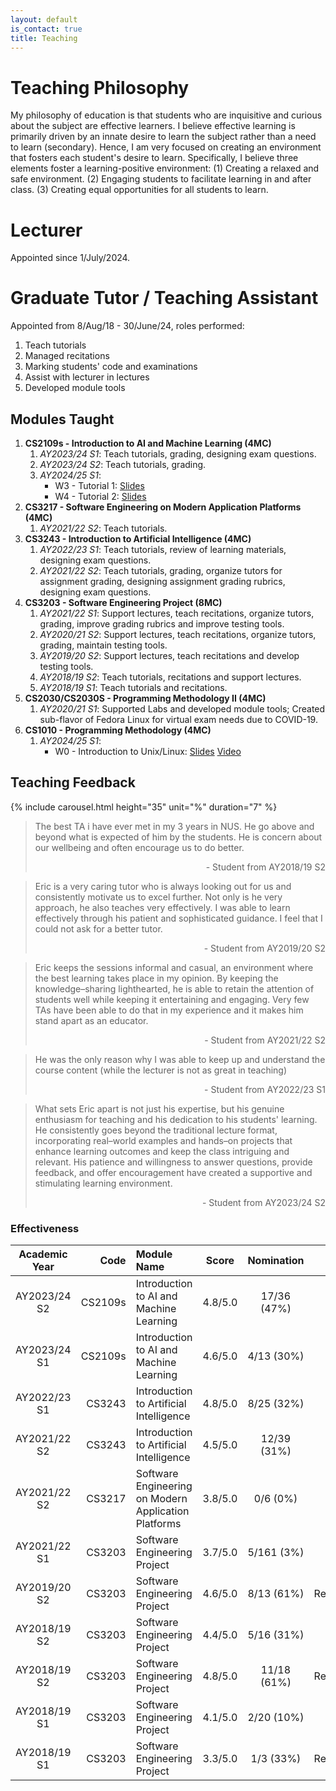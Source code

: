 ```yaml
---
layout: default
is_contact: true
title: Teaching
---
```


# Teaching Philosophy

My philosophy of education is that students who are inquisitive and curious about the subject are effective learners. I believe effective learning is primarily driven by an innate desire to learn the subject rather than a need to learn (secondary). Hence, I am very focused on creating an environment that fosters each student's desire to learn. Specifically, I believe three elements foster a learning-positive environment: (1) Creating a relaxed and safe environment. (2) Engaging students to facilitate learning in and after class. (3) Creating equal opportunities for all students to learn. 

# Lecturer

Appointed since 1/July/2024.

# Graduate Tutor / Teaching Assistant

Appointed from 8/Aug/18 - 30/June/24, roles performed:

1. Teach tutorials
2. Managed recitations
3. Marking students' code and examinations
4. Assist with lecturer in lectures
4. Developed module tools

## Modules Taught

<!-- 
        * W3 - Tutorial 1: [Slides](/teaching/AY2324S2/CS2109s/T01_Tutorial_Slides.pdf), [Notes](/teaching/AY2324S2/CS2109s/T01_Tutorial.pdf)
        * W4 - Tutorial 2: [Slides](/teaching/AY2324S2/CS2109s/T02_Tutorial_Slides.pdf), [Notes](/teaching/AY2324S2/CS2109s/T02_Tutorial.pdf)
        * W5 - Tutorial 3: [Slides](/teaching/AY2324S2/CS2109s/T03_Tutorial_Slides.pdf), [Notes](/teaching/AY2324S2/CS2109s/T03_Tutorial.pdf)
        * W6 - Tutorial 4: [Slides](/teaching/AY2324S2/CS2109s/T04_Tutorial_Slides.pdf), [Notes](/teaching/AY2324S2/CS2109s/T04_Tutorial.pdf)
        * W8 - Tutorial 5: [Slides](/teaching/AY2324S2/CS2109s/T05_Tutorial_Slides.pdf), [Notes](/teaching/AY2324S2/CS2109s/T05_Tutorial.pdf)
        * W9 - Tutorial 6: [Slides](/teaching/AY2324S2/CS2109s/T06_Tutorial_Slides.pdf), [Notes](/teaching/AY2324S2/CS2109s/T06_Tutorial.pdf)
        * W10 - Tutorial 7: [Slides](/teaching/AY2324S2/CS2109s/T07_Tutorial_Slides.pdf), [Notes](/teaching/AY2324S2/CS2109s/T07_Tutorial.pdf)
        * W11 - Tutorial 8: [Slides](/teaching/AY2324S2/CS2109s/T08_Tutorial_Slides.pdf), [Notes](/teaching/AY2324S2/CS2109s/T08_Tutorial.pdf)
        * W12 - Tutorial 9: [Slides](/teaching/AY2324S2/CS2109s/T09_Tutorial_Slides.pdf), [Notes](/teaching/AY2324S2/CS2109s/T09_Tutorial.pdf)
        * W13 - Tutorial 10: [Slides](/teaching/AY2324S2/CS2109s/T10_Tutorial_Slides.pdf), [Notes](/teaching/AY2324S2/CS2109s/T10_Tutorial.pdf) 
-->

1. **CS2109s - Introduction to AI and Machine Learning (4MC)** 
    1. _AY2023/24 S1_: Teach tutorials, grading, designing exam questions.
    1. _AY2023/24 S2_: Teach tutorials, grading.
    1. _AY2024/25 S1_: 
        * W3 - Tutorial 1: [Slides](/teaching/AY2425S1/CS2109s/T01_slides_29aug2024.pdf)
        * W4 - Tutorial 2: [Slides](/teaching/AY2425S1/T02.tutorial-2_slides_06sep2024.pdf)
1. **CS3217 - Software Engineering on Modern Application Platforms (4MC)** 
    1. _AY2021/22 S2_: Teach tutorials.
1. **CS3243 - Introduction to Artificial Intelligence (4MC)** 
    1. _AY2022/23 S1_: Teach tutorials, review of learning materials, designing exam questions.
    1. _AY2021/22 S2_: Teach tutorials, grading, organize tutors for assignment grading, designing assignment grading rubrics, designing exam questions.
1. **CS3203 - Software Engineering Project (8MC)** 
    1. _AY2021/22 S1_: Support lectures, teach recitations, organize tutors, grading, improve grading rubrics and improve testing tools.
    1. _AY2020/21 S2_: Support lectures, teach recitations, organize tutors, grading, maintain testing tools.
    1. _AY2019/20 S2_: Support lectures, teach recitations and develop testing tools.
    1. _AY2018/19 S2_: Teach tutorials, recitations and support lectures.
    1. _AY2018/19 S1_: Teach tutorials and recitations.
1. **CS2030/CS2030S - Programming Methodology II (4MC)** 
    1. _AY2020/21 S1_: Supported Labs and developed module tools; Created sub-flavor of Fedora Linux for virtual exam needs due to COVID-19.
1. **CS1010 - Programming Methodology (4MC)** 
    1. _AY2024/25 S1_:
        * W0 - Introduction to Unix/Linux: [Slides](/teaching/tools/nix_slides.pdf) [Video](https://youtu.be/975JMI9zP-8)

## Teaching Feedback

{% include carousel.html height="35" unit="%" duration="7" %}

> The best TA i have ever met in my 3 years in NUS. He go above and beyond what is expected of him by the students. He is concern about our wellbeing and often encourage us to do better. 
> <p style="text-align: right">- Student from AY2018/19 S2</p>

> Eric is a very caring tutor who is always looking out for us and consistently motivate us to excel further. Not only is he very approach, he also teaches very effectively. I was able to learn effectively through his patient and sophisticated guidance. I feel that I could not ask for a better tutor.
> <p style="text-align: right">- Student from AY2019/20 S2</p>

> Eric keeps the sessions informal and casual, an environment where the best learning takes place in my opinion. By keeping the
knowledge–sharing lighthearted, he is able to retain the attention of students well while keeping it entertaining and engaging. Very
few TAs have been able to do that in my experience and it makes him stand apart as an educator.
> <p style="text-align: right">- Student from AY2021/22 S2</p>

> He was the only reason why I was able to keep up and understand the course content (while the lecturer is not as great in
teaching)
> <p style="text-align: right">- Student from AY2022/23 S1</p>

> What sets Eric apart is not just his expertise, but his genuine enthusiasm for teaching and his dedication to his students' learning. He consistently goes beyond the traditional lecture format, incorporating real–world examples and hands–on projects that enhance learning outcomes and keep the class intriguing and relevant. His patience and willingness to answer questions, provide feedback, and offer encouragement have created a supportive and stimulating learning environment.
> <p style="text-align: right">- Student from AY2023/24 S2</p>

### Effectiveness

Academic Year | Code | Module Name | Score | Nomination | Type
:-:|-:|:-|:-:|:-:|-:
AY2023/24 S2 | CS2109s | Introduction to AI and Machine Learning | 4.8/5.0 | 17/36 (47%) | Tutorial
AY2023/24 S1 | CS2109s | Introduction to AI and Machine Learning | 4.6/5.0 | 4/13 (30%) | Tutorial
AY2022/23 S1 | CS3243 | Introduction to Artificial Intelligence | 4.8/5.0 | 8/25 (32%) | Tutorial
AY2021/22 S2 | CS3243 | Introduction to Artificial Intelligence | 4.5/5.0 | 12/39 (31%) | Tutorial
AY2021/22 S2 | CS3217 | Software Engineering on Modern Application Platforms | 3.8/5.0 | 0/6 (0%) | Tutorial
AY2021/22 S1 | CS3203 | Software Engineering Project | 3.7/5.0 | 5/161 (3%) | Lecture
AY2019/20 S2 | CS3203 | Software Engineering Project | 4.6/5.0 | 8/13 (61%) |  Recitation
AY2018/19 S2 | CS3203 | Software Engineering Project | 4.4/5.0 | 5/16 (31%) | Tutorial
AY2018/19 S2 | CS3203 | Software Engineering Project | 4.8/5.0 | 11/18 (61%) | Recitation
AY2018/19 S1 | CS3203 | Software Engineering Project | 4.1/5.0 | 2/20 (10%) | Tutorial
AY2018/19 S1 | CS3203 | Software Engineering Project | 3.3/5.0 | 1/3 (33%) | Recitation

<!-- 
        * [W3 - Tutorial 1 Slides](/teaching/AY2122S2/CS3243/T01_Tutorial_Slides.pdf)
        * [W4 - Tutorial 2 Slides](/teaching/AY2122S2/CS3243/T02_Tutorial_Slides.pdf)
        * [W5 - Tutorial 3 Slides](/teaching/AY2122S2/CS3243/T03_Tutorial_Slides.pdf)
        * [W6 - Tutorial 4 Slides](/teaching/AY2122S2/CS3243/T04_Tutorial_Slides.pdf)
        * [W7 - Tutorial 5 Slides](/teaching/AY2122S2/CS3243/T05_Tutorial_Slides.pdf)
        * [W8 - Midterm Solutions Slides](/teaching/AY2122S2/CS3243/Midterm_Tutorial_Slides.pdf)
        * [W9 - Tutorial 6 Slides](/teaching/AY2122S2/CS3243/T06_Tutorial_Slides.pdf)
        * [W10 - Tutorial 7 Slides](/teaching/AY2122S2/CS3243/T07_Tutorial_Slides.pdf)
        * [W11 - Tutorial 8 Slides](/teaching/AY2122S2/CS3243/T08_Tutorial_Slides.pdf)
        * [W12 - Tutorial 9 Slides](/teaching/AY2122S2/CS3243/T09_Tutorial_Slides.pdf)
        * W13 - Revision Tutorial:
            * [Slides](/teaching/AY2122S2/CS3243/Revision_Tutorial_Slides.pdf)
            * [Recording](https://youtu.be/LRUJ_4WdmLc)
-->

<!-- 
    * [Tutorial 1 Slides](/teaching/AY2122S2/CS3217/T01_Tutorial_Slides.pdf)
    * [Tutorial 2 Slides](/teaching/AY2122S2/CS3217/T02_Tutorial_Slides.pdf)
    * Tutorial 3 has no slides.
    * [Tutorial 4 Slides](/teaching/AY2122S2/CS3217/T04_Tutorial_Slides.pdf)
    * [Tutorial 5 Slides](/teaching/AY2122S2/CS3217/T05_Tutorial_Slides.pdf) -->


<!-- 
* W4 - Tutorial 2: [Slides](/teaching/AY2223S1/CS3243/T02_Tutorial_Slides.pdf), [Notes](/teaching/AY2223S1/CS3243/T02_Tutorial.pdf)
* W5 - Tutorial 3: [Slides](/teaching/AY2223S1/CS3243/T03_Tutorial_Slides.pdf), [Notes](/teaching/AY2223S1/CS3243/T03_Tutorial.pdf)
* W6 - Tutorial 4: [Slides](/teaching/AY2223S1/CS3243/T04_Tutorial_Slides.pdf), [Notes](/teaching/AY2223S1/CS3243/T04_Tutorial.pdf)
* W7 - Tutorial 5: [Slides](/teaching/AY2223S1/CS3243/T05_Tutorial_Slides.pdf), [Notes](/teaching/AY2223S1/CS3243/T05_Tutorial.pdf)
* W8 - Tutorial 6: [Slides](/teaching/AY2223S1/CS3243/T06_Tutorial_Slides.pdf), [Notes](/teaching/AY2223S1/CS3243/T06_Tutorial.pdf)
* W9 - Midterms: [Slides](/teaching/AY2223S1/CS3243/Midterm_Tutorial_Slides.pdf), [Notes](/teaching/AY2223S1/CS3243/Midterm_Tutorial.pdf)
* W10 - Tutorial 7: [Slides](/teaching/AY2223S1/CS3243/T07_Tutorial_Slides.pdf), [Notes](/teaching/AY2223S1/CS3243/T07_Tutorial.pdf)
* W11 - Tutorial 8: [Slides](/teaching/AY2223S1/CS3243/T08_Tutorial_Slides.pdf), [Notes](/teaching/AY2223S1/CS3243/T08_Tutorial.pdf)
* W12 - Tutorial 9: [Slides](/teaching/AY2223S1/CS3243/T09_Tutorial_Slides.pdf), [Notes](/teaching/AY2223S1/CS3243/T09_Tutorial.pdf)
* W13 - Tutorial 10: [Slides](/teaching/AY2223S1/CS3243/Revision_Tutorial_Slides.pdf), [Notes](/teaching/AY2223S1/CS3243/Revision_Tutorial.pdf) -->